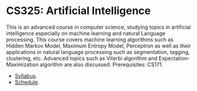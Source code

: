 CS325: Artificial Intelligence
=====

This is an advanced course in computer science, studying topics in artificial intelligence especially on machine learning and natural Language processing. This course covers machine learning algorithms such as Hidden Markov Model, Maximum Entropy Model, Perceptron as well as their applications in natural language processing such as segmentation, tagging, clustering, etc. Advanced topics such as Viterbi algorithm and Expectation-Maximization algorithm are also discussed. Prerequisites: CS171.

* [Syllabus](../../wiki/Syllabus).
* [Schedule](../../wiki/Schedule).